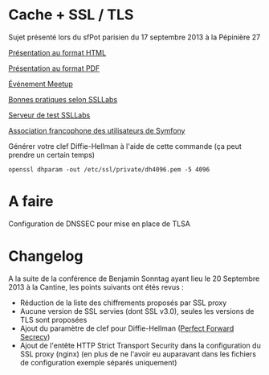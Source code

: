 Cache + SSL / TLS
========================

Sujet présenté lors du sfPot parisien du 17 septembre 2013 à la Pépinière 27

[Présentation au format HTML](http://cache-ssl-tls.weaving-the-web.org/show#Cover)

[Présentation au format PDF](https://github.com/thierrymarianne/cache-ssl-tls/blob/master/CACHE_SSL_TLS.pdf)

[Événement Meetup](http://www.meetup.com/afsy-sfpot/events/139415812/)

[Bonnes pratiques selon SSLLabs](https://www.ssllabs.com/projects/best-practices/)

[Serveur de test SSLLabs](https://www.ssllabs.com/ssltest/index.html)

[Association francophone des utilisateurs de Symfony](http://afsy.fr/)

Générer votre clef Diffie-Hellman à l'aide de cette commande (ça peut prendre un certain temps)

    openssl dhparam -out /etc/ssl/private/dh4096.pem -5 4096

A faire
========================

Configuration de DNSSEC pour mise en place de TLSA

Changelog
========================

A la suite de la conférence de Benjamin Sonntag ayant lieu le 20 Septembre 2013 à la Cantine,
les points suivants ont étés revus :
* Réduction de la liste des chiffrements proposés par SSL proxy
* Aucune version de SSL servies (dont SSL v3.0), seules les versions de TLS sont proposées
* Ajout du paramètre de clef pour Diffie-Hellman ([Perfect Forward Secrecy](http://news.netcraft.com/archives/2013/06/25/ssl-intercepted-today-decrypted-tomorrow.html))
* Ajout de l'entête HTTP Strict Transport Security dans la configuration du SSL proxy (nginx)
 (en plus de ne l'avoir eu auparavant dans les fichiers de configuration exemple séparés uniquement)